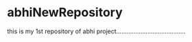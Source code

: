 # abhiNewRepository
this is my 1st repository of abhi project........................................
